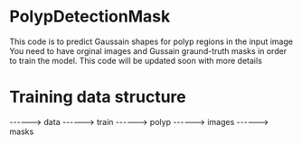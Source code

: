 # PolypDetectionMask
This code is to predict Gaussain shapes for polyp regions in the input image 
You need to have orginal images and Gussain graund-truth masks in order to train the model. 
This code will be updated soon with more details 

# Training data structure 
------> data 
             ------> train
                          ------> polyp 
                                        ------> images 
                                        ------> masks 
